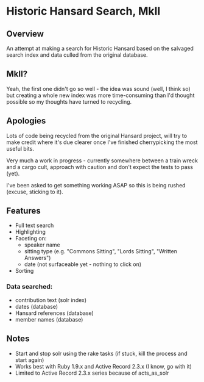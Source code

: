 # Historic Hansard Search, MkII

## Overview

An attempt at making a search for Historic Hansard based on the salvaged search index and data culled from the original database.

## MkII?

Yeah, the first one didn't go so well - the idea was sound (well, I think so) but creating a whole new index was more time-consuming than I'd thought possible so my thoughts have turned to recycling.

## Apologies

Lots of code being recycled from the original Hansard project, will try to make credit where it's due clearer once I've finished cherrypicking the most useful bits.

Very much a work in progress - currently somewhere between a train wreck and a cargo cult, approach with caution and don't expect the tests to pass (yet).

I've been asked to get something working ASAP so this is being rushed (excuse, sticking to it).

## Features

* Full text search
* Highlighting
* Faceting on:
  * speaker name
  * sitting type (e.g. "Commons Sitting", "Lords Sitting", "Written Answers")
  * date (not surfaceable yet - nothing to click on)
* Sorting

### Data searched:
* contribution text (solr index)
* dates (database)
* Hansard references (database)
* member names (database)


## Notes

* Start and stop solr using the rake tasks (if stuck, kill the process and start again)
* Works best with Ruby 1.9.x and Active Record 2.3.x (I know, go with it)
* Limited to Active Record 2.3.x series because of acts_as_solr